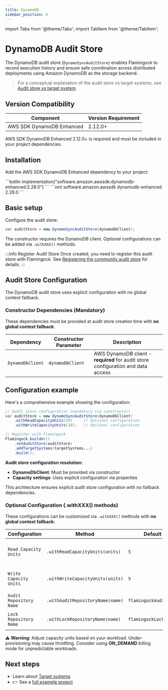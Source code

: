 ```yaml
---
title: DynamoDB
sidebar_position: 4
---
```


import Tabs from '@theme/Tabs';
import TabItem from '@theme/TabItem';

# DynamoDB Audit Store

The DynamoDB audit store (`DynamoSyncAuditStore`) enables Flamingock to record execution history and ensure safe coordination across distributed deployments using Amazon DynamoDB as the storage backend.

> For a conceptual explanation of the audit store vs target systems, see [Audit store vs target system](../../overview/audit-store-vs-target-system.md).

## Version Compatibility

| Component | Version Requirement |
|-----------|-------------------|
| AWS SDK DynamoDB Enhanced | 2.12.0+ |

AWS SDK DynamoDB Enhanced 2.12.0+ is required and must be included in your project dependencies.

## Installation

Add the AWS SDK DynamoDB Enhanced dependency to your project:

<Tabs groupId="gradle_maven">
  <TabItem value="gradle" label="Gradle" default>
```kotlin
implementation("software.amazon.awssdk:dynamodb-enhanced:2.28.0")
```
  </TabItem>
  <TabItem value="maven" label="Maven">
```xml
<dependency>
    <groupId>software.amazon.awssdk</groupId>
    <artifactId>dynamodb-enhanced</artifactId>
    <version>2.28.0</version> <!-- 2.12.0+ supported -->
</dependency>
```
  </TabItem>
</Tabs>

## Basic setup

Configure the audit store:

```java
var auditStore = new DynamoSyncAuditStore(dynamoDbClient);
```

The constructor requires the DynamoDB client. Optional configurations can be added via `.withXXX()` methods.

:::info Register Audit Store
Once created, you need to register this audit store with Flamingock. See [Registering the community audit store](../introduction.md#registering-the-community-audit-store) for details.
:::

## Audit Store Configuration

The DynamoDB audit store uses explicit configuration with no global context fallback.

### Constructor Dependencies (Mandatory)

These dependencies must be provided at audit store creation time with **no global context fallback**:

| Dependency | Constructor Parameter | Description |
|------------|----------------------|-------------|
| `DynamoDbClient` | `dynamoDbClient` | AWS DynamoDB client - **required** for audit store configuration and data access |

## Configuration example

Here's a comprehensive example showing the configuration:

```java
// Audit store configuration (mandatory via constructor)
var auditStore = new DynamoSyncAuditStore(dynamoDbClient)
    .withReadCapacityUnits(10)     // Optional configuration
    .withWriteCapacityUnits(10);   // Optional configuration

// Register with Flamingock
Flamingock.builder()
    .setAuditStore(auditStore)
    .addTargetSystems(targetSystems...)
    .build();
```

**Audit store configuration resolution:**
- **DynamoDbClient**: Must be provided via constructor
- **Capacity settings**: Uses explicit configuration via properties

This architecture ensures explicit audit store configuration with no fallback dependencies.


### Optional Configuration (.withXXX() methods)

These configurations can be customized via `.withXXX()` methods with **no global context fallback**:

| Configuration | Method | Default | Description |
|---------------|--------|---------|-------------|
| `Read Capacity Units` | `.withReadCapacityUnits(units)` | `5` | Read capacity units (PROVISIONED mode only) |
| `Write Capacity Units` | `.withWriteCapacityUnits(units)` | `5` | Write capacity units (PROVISIONED mode only) |
| `Audit Repository Name` | `.withAuditRepositoryName(name)` | `flamingockAuditLogs` | Table name for audit entries |
| `Lock Repository Name` | `.withLockRepositoryName(name)` | `flamingockLocks` | Table name for distributed locks |

⚠️ **Warning**: Adjust capacity units based on your workload. Under-provisioning may cause throttling.
Consider using **ON_DEMAND** billing mode for unpredictable workloads.


## Next steps

- Learn about [Target systems](../../target-systems/introduction.md)  
- 👉 See a [full example project](https://github.com/flamingock/flamingock-examples/tree/master/dynamodb)